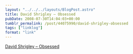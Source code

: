 ```yaml
---
layout: "../../../layouts/BlogPost.astro"
title: David Shrigley – Obsessed
pubDate: 2008-07-30T14:04:03+00:00
tumblr_permalink: /post/44075990/david-shrigley-obsessed
tags: ["linklog"]
format: "link"
---
```


<!-- i'm so obsessed with being tidy that it stops me working -->

[David Shrigley &#8211; Obsessed][1]

[1]: http://www.davidshrigley.com/draw_htmpgs/state_of_play/3_obsessed.html
